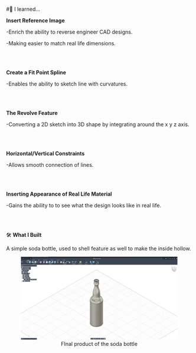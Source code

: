 #📝 I learned...

**Insert Reference Image**


   -Enrich the ability to reverse engineer CAD designs.


   -Making easier to match real life dimensions.

<br>
<br>

**Create a Fit Point Spline**

  -Enables the ability to sketch line with curvatures.

<br>
<br>

**The Revolve Feature**


   -Converting a 2D sketch into 3D shape by integrating around the x y z axis.


<br>
<br>


**Horizontal/Vertical Constraints**


   -Allows smooth connection of lines.


<br>
<br>


**Inserting Appearance of Real Life Material**


   -Gains the ability to to see what the design looks like in real life.


<br>
<br>


🛠️ **What I Built**


A simple soda bottle, used to shell feature as well to make the inside hollow.

<div align="center">
  <figure>
    <img src="Image/d2front.png" alt="Soda Bottle Front" width="500">
    <figcaption style="display: block; text-align: center;">FInal product of the soda bottle</figcaption>
  </figure>
</div>


